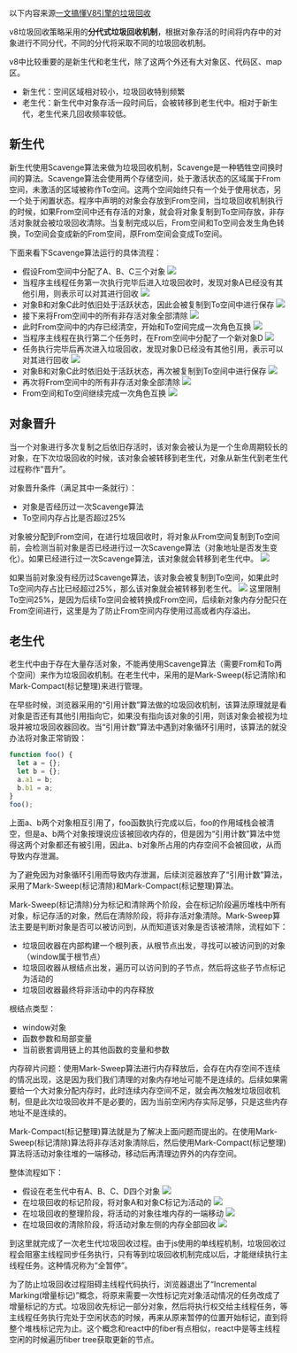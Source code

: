 以下内容来源[一文搞懂V8引擎的垃圾回收](https://juejin.cn/post/6844904016325902344)

v8垃圾回收策略采用的**分代式垃圾回收机制**，根据对象存活的时间将内存中的对象进行不同分代，不同的分代将采取不同的垃圾回收机制。

v8中比较重要的是新生代和老生代，除了这两个外还有大对象区、代码区、map区。

- 新生代：空间区域相对较小，垃圾回收特别频繁
- 老生代：新生代中对象存活一段时间后，会被转移到老生代中。相对于新生代，老生代来几回收频率较低。

## 新生代
新生代使用Scavenge算法来做为垃圾回收机制，Scavenge是一种牺牲空间换时间的算法。Scavenge算法会使用两个存储空间，处于激活状态的区域属于From空间，未激活的区域被称作To空间。这两个空间始终只有一个处于使用状态，另一个处于闲置状态。程序中声明的对象会存放到From空间，当垃圾回收机制执行的时候，如果From空间中还有存活的对象，就会将对象复制到To空间存放，非存活对象就会被垃圾回收清除。当复制完成以后，From空间和To空间会发生角色转换，To空间会变成新的From空间，原From空间会变成To空间。

下面来看下Scavenge算法运行的具体流程：
- 假设From空间中分配了A、B、C三个对象
![](https://user-gold-cdn.xitu.io/2019/12/8/16ee172cf1a23c9a?imageView2/0/w/1280/h/960/format/webp/ignore-error/1)
- 当程序主线程任务第一次执行完毕后进入垃圾回收时，发现对象A已经没有其他引用，则表示可以对其进行回收
![](https://user-gold-cdn.xitu.io/2019/12/8/16ee17a2fda2c461?imageView2/0/w/1280/h/960/format/webp/ignore-error/1)
- 对象B和对象C此时依旧处于活跃状态，因此会被复制到To空间中进行保存
![](https://user-gold-cdn.xitu.io/2019/12/8/16ee17decd1d9ed2?imageView2/0/w/1280/h/960/format/webp/ignore-error/1)
- 接下来将From空间中的所有非存活对象全部清除
![](https://user-gold-cdn.xitu.io/2019/12/8/16ee1819dd9f5999?imageView2/0/w/1280/h/960/format/webp/ignore-error/1)
- 此时From空间中的内存已经清空，开始和To空间完成一次角色互换
![](https://user-gold-cdn.xitu.io/2019/12/8/16ee18439a76a3eb?imageView2/0/w/1280/h/960/format/webp/ignore-error/1)
- 当程序主线程在执行第二个任务时，在From空间中分配了一个新对象D
![](https://user-gold-cdn.xitu.io/2019/12/8/16ee1874b4c441d2?imageView2/0/w/1280/h/960/format/webp/ignore-error/1)
- 任务执行完毕后再次进入垃圾回收，发现对象D已经没有其他引用，表示可以对其进行回收
![](https://user-gold-cdn.xitu.io/2019/12/8/16ee18969e114bc7?imageView2/0/w/1280/h/960/format/webp/ignore-error/1)
- 对象B和对象C此时依旧处于活跃状态，再次被复制到To空间中进行保存
![](https://user-gold-cdn.xitu.io/2019/12/8/16ee18cd2bff353c?imageView2/0/w/1280/h/960/format/webp/ignore-error/1)
- 再次将From空间中的所有非存活对象全部清除
![](https://user-gold-cdn.xitu.io/2019/12/8/16ee18f4a21c517e?imageView2/0/w/1280/h/960/format/webp/ignore-error/1)
- From空间和To空间继续完成一次角色互换
![](https://user-gold-cdn.xitu.io/2019/12/8/16ee191560b716c7?imageView2/0/w/1280/h/960/format/webp/ignore-error/1)

## 对象晋升
当一个对象进行多次复制之后依旧存活时，该对象会被认为是一个生命周期较长的对象，在下次垃圾回收的时候，该对象会被转移到老生代，对象从新生代到老生代过程称作“晋升”。

对象晋升条件（满足其中一条就行）：
- 对象是否经历过一次Scavenge算法
- To空间内存占比是否超过25%

对象被分配到From空间，在进行垃圾回收时，将对象从From空间复制到To空间前，会检测当前对象是否已经进行过一次Scavenge算法（对象地址是否发生变化）。如果已经进行过一次Scavenge算法，该对象就会转移到老生代中。
![](https://user-gold-cdn.xitu.io/2019/12/8/16ee3c5634e61f9e?imageView2/0/w/1280/h/960/format/webp/ignore-error/1)

如果当前对象没有经历过Scavenge算法，该对象会被复制到To空间，如果此时To空间内存占比已经超过25%，那么该对象就会被转移到老生代。
![](https://user-gold-cdn.xitu.io/2019/12/8/16ee3c90fedad146?imageView2/0/w/1280/h/960/format/webp/ignore-error/1)
这里限制To空间25%，是因为后续To空间会被转换成From空间，后续新对象内存分配只在From空间进行，这里是为了防止From空间内存使用过高或者内存溢出。

## 老生代
老生代中由于存在大量存活对象，不能再使用Scavenge算法（需要From和To两个空间）来作为垃圾回收机制。在老生代中，采用的是Mark-Sweep(标记清除)和Mark-Compact(标记整理)来进行管理。

在早些时候，浏览器采用的“引用计数”算法做的垃圾回收机制，该算法原理就是看对象是否还有其他引用指向它，如果没有指向该对象的引用，则该对象会被视为垃圾并被垃圾回收器回收。当“引用计数”算法中遇到对象循环引用时，该算法的就没办法将对象正常销毁：
```js
function foo() {
  let a = {};
  let b = {};
  a.a1 = b;
  b.b1 = a;
}
foo();
```
上面a、b两个对象相互引用了，foo函数执行完成以后，foo的作用域栈会被清空，但是a、b两个对象按理说应该被回收内存的，但是因为“引用计数”算法中觉得这两个对象都还有被引用，因此a、b对象所占用的内存空间不会被回收，从而导致内存泄漏。

为了避免因为对象循环引用而导致内存泄漏，后续浏览器放弃了“引用计数”算法，采用了Mark-Sweep(标记清除)和Mark-Compact(标记整理)算法。

Mark-Sweep(标记清除)分为标记和清除两个阶段，会在标记阶段遍历堆栈中所有对象，标记存活的对象，然后在清除阶段，将非存活对象清除。Mark-Sweep算法主要是判断对象是否可以被访问到，从而知道该对象是否该被清除，流程如下：
- 垃圾回收器在内部构建一个根列表，从根节点出发，寻找可以被访问到的对象（window属于根节点）
- 垃圾回收器从根结点出发，遍历可以访问到的子节点，然后将这些子节点标记为活动的
- 垃圾回收器最终将非活动中的内存释放

根结点类型：
- window对象
- 函数参数和局部变量
- 当前嵌套调用链上的其他函数的变量和参数

内存碎片问题：使用Mark-Sweep算法进行内存释放后，会存在内存空间不连续的情况出现，这是因为我们我们清理的对象内存地址可能不是连续的。后续如果需要给一个大对象分配内存时，此时连续内存空间不足，就会再次触发垃圾回收机制，但是此次垃圾回收并不是必要的，因为当前空闲内存实际足够，只是这些内存地址不是连续的。

Mark-Compact(标记整理)算法就是为了解决上面问题而提出的。在使用Mark-Sweep(标记清除)算法将非存活对象清除后，然后使用Mark-Compact(标记整理)算法将活动对象往堆的一端移动，移动后再清理边界外的内存空间。

整体流程如下：
- 假设在老生代中有A、B、C、D四个对象
![](https://user-gold-cdn.xitu.io/2019/12/8/16ee47d9f933bfc1?imageView2/0/w/1280/h/960/format/webp/ignore-error/1)
- 在垃圾回收的标记阶段，将对象A和对象C标记为活动的
![](https://user-gold-cdn.xitu.io/2019/12/8/16ee486ece5fda42?imageView2/0/w/1280/h/960/format/webp/ignore-error/1)
- 在垃圾回收的整理阶段，将活动的对象往堆内存的一端移动
![](https://user-gold-cdn.xitu.io/2019/12/8/16ee48f23fe98d7a?imageView2/0/w/1280/h/960/format/webp/ignore-error/1)
- 在垃圾回收的清除阶段，将活动对象左侧的内存全部回收
![](https://user-gold-cdn.xitu.io/2019/12/8/16ee490a8b9bf0af?imageView2/0/w/1280/h/960/format/webp/ignore-error/1)

到这里就完成了一次老生代垃圾回收过程。由于js使用的单线程机制，垃圾回收过程会阻塞主线程同步任务执行，只有等到垃圾回收机制完成以后，才能继续执行主线程任务。这种情况称为“全暂停”。

为了防止垃圾回收过程阻碍主线程代码执行，浏览器退出了“Incremental Marking(增量标记)”概念，将原来需要一次性标记完对象活动情况的任务改成了增量标记的方式。垃圾回收先标记一部分对象，然后将执行权交给主线程任务，等主线程任务执行完处于空闲状态的时候，再来从原来暂停的位置开始标记，直到将整个堆栈标记完为止。这个概念和react中的fiber有点相似，react中是等主线程空闲的时候遍历fiber tree获取更新的节点。
